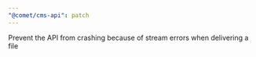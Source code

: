 ```yaml
---
"@comet/cms-api": patch
---
```


Prevent the API from crashing because of stream errors when delivering a file
